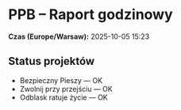 # PPB – Raport godzinowy
**Czas (Europe/Warsaw):** 2025-10-05 15:23

## Status projektów
- Bezpieczny Pieszy — OK
- Zwolnij przy przejściu — OK
- Odblask ratuje życie — OK

